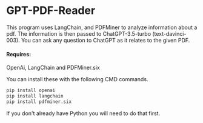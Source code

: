 # GPT-PDF-Reader

This program uses LangChain, and PDFMiner to analyze information about a pdf. 
The information is then passed to ChatGPT-3.5-turbo (text-davinci-003). You can ask any question to ChatGPT as it relates to the given PDF.

#### Requires: 
OpenAi, LangChain and PDFMiner.six

You can install these with the following CMD commands.
```python
pip install openai
pip install langchain
pip install pdfminer.six
```
If you don't already have Python you will need to do that first.

